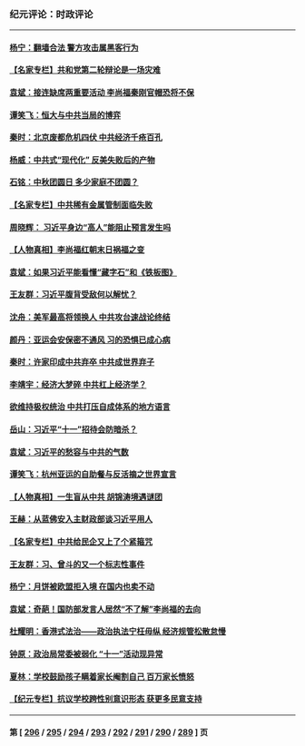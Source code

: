### 纪元评论：时政评论
---
#### [杨宁：翻墙合法 警方攻击属黑客行为](../../pages/nsc1025/n14086790.md) 
#### [【名家专栏】共和党第二轮辩论是一场灾难](../../pages/nsc1025/n14086511.md) 
#### [袁斌：接连缺席两重要活动 李尚福秦刚官帽恐将不保](../../pages/nsc1025/n14086335.md) 
#### [谭笑飞：恒大与中共当局的博弈](../../pages/nsc1025/n14086082.md) 
#### [秦时：北京废都危机四伏 中共经济千疮百孔](../../pages/nsc1025/n14086088.md) 
#### [杨威：中共式“现代化” 反美失败后的产物](../../pages/nsc1025/n14086053.md) 
#### [石铭：中秋团圆日 多少家庭不团圆？](../../pages/nsc1025/n14086073.md) 
#### [【名家专栏】中共稀有金属管制面临失败](../../pages/nsc1025/n14085477.md) 
#### [周晓辉： 习近平身边“高人”能阻止预言发生吗](../../pages/nsc1025/n14086024.md) 
#### [【人物真相】李尚福红朝末日祸福之变](../../pages/nsc1025/n14085985.md) 
#### [袁斌：如果习近平能看懂“藏字石”和《铁板图》](../../pages/nsc1025/n14085849.md) 
#### [王友群：习近平腹背受敌何以解忧？](../../pages/nsc1025/n14085619.md) 
#### [沈舟：美军最高将领换人 中共攻台速战论终结](../../pages/nsc1025/n14085700.md) 
#### [颜丹：亚运会安保密不通风 习的恐惧已成心病](../../pages/nsc1025/n14085473.md) 
#### [秦时：许家印成中共弃卒 中共成世界弃子](../../pages/nsc1025/n14085461.md) 
#### [李靖宇：经济大梦碎 中共杠上经济学？](../../pages/nsc1025/n14085471.md) 
#### [欲维持极权统治 中共打压自成体系的地方语言](../../pages/nsc1025/n14084641.md) 
#### [岳山：习近平“十一”招待会防暗杀？](../../pages/nsc1025/n14085314.md) 
#### [袁斌：习近平的愁容与中共的气数](../../pages/nsc1025/n14085337.md) 
#### [谭笑飞：杭州亚运的自助餐与反活摘之世界宣言](../../pages/nsc1025/n14085318.md) 
#### [【人物真相】一生盲从中共 胡锦涛境遇谜团](../../pages/nsc1025/n14084868.md) 
#### [王赫：从蓝佛安入主财政部谈习近平用人](../../pages/nsc1025/n14084708.md) 
#### [【名家专栏】中共给民企又上了个紧箍咒](../../pages/nsc1025/n14083358.md) 
#### [王友群：习、曾斗的又一个标志性事件](../../pages/nsc1025/n14084412.md) 
#### [杨宁：月饼被欧盟拒入境 在国内也卖不动](../../pages/nsc1025/n14084637.md) 
#### [袁斌：奇葩！国防部发言人居然“不了解”李尚福的去向](../../pages/nsc1025/n14084258.md) 
#### [杜耀明：香港式法治——政治执法宁枉毋纵 经济规管松散怠慢](../../pages/nsc1025/n14084064.md) 
#### [钟原：政治局常委被弱化 “十一”活动现异常](../../pages/nsc1025/n14083841.md) 
#### [夏林：学校鼓励孩子瞒着家长阉割自己 百万家长愤怒](../../pages/nsc1025/n14083724.md) 
#### [【纪元专栏】抗议学校跨性别意识形态 获更多民意支持](../../pages/nsc1025/n14083702.md) 

---
#### 第 [ [296](./296.md) / [295](./295.md) / [294](./294.md) / [293](./293.md) / [292](./292.md) / [291](./291.md) / [290](./290.md) / [289](./289.md) ] 页
